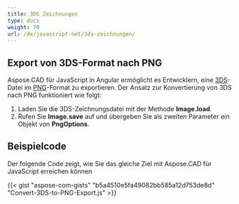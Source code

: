 ```yaml
---
title: 3DS Zeichnungen
type: docs
weight: 70
url: /de/javascript-net/3ds-zeichnungen/
---
```


## **Export von 3DS-Format nach PNG**

Aspose.CAD für JavaScript in Angular ermöglicht es Entwicklern, eine [3DS](https://docs.fileformat.com/3d/3ds/)-Datei im [PNG](https://docs.fileformat.com/image/png/)-Format zu exportieren. Der Ansatz zur Konvertierung von 3DS nach PNG funktioniert wie folgt:

1. Laden Sie die 3DS-Zeichnungsdatei mit der Methode **Image.load**.
1. Rufen Sie **Image.save** auf und übergeben Sie als zweiten Parameter ein Objekt von **PngOptions**.

## Beispielcode

Der folgende Code zeigt, wie Sie das gleiche Ziel mit Aspose.CAD für JavaScript erreichen können

{{< gist "aspose-com-gists" "b5a4510e5fa49082bb585a12d753de8d" "Convert-3DS-to-PNG-Export.js" >}}
